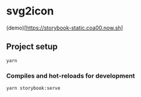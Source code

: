 # svg2icon

(demo)[https://storybook-static.coa00.now.sh]

## Project setup
```
yarn
```

### Compiles and hot-reloads for development
```
yarn storybook:serve
```